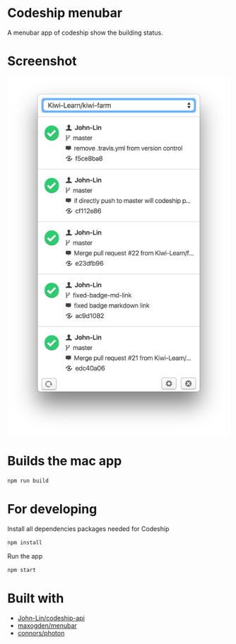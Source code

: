 # Codeship menubar

A menubar app of codeship show the building status.

# Screenshot

![codeshipbar](./img/codeshipbar.png?raw=true "codeshipbar")

# Builds the mac app

```sh
npm run build
```

# For developing

Install all dependencies packages needed for Codeship
```sh
npm install
```

Run the app
```sh
npm start
```

# Built with

- [John-Lin/codeship-api](https://github.com/John-Lin/codeship-api)
- [maxogden/menubar](https://github.com/maxogden/menubar)
- [connors/photon](https://github.com/connors/photon)
